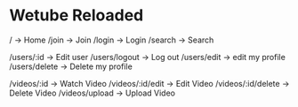 # Wetube Reloaded

/ -> Home
/join -> Join
/login -> Login
/search -> Search

/users/:id -> Edit user
/users/logout -> Log out
/users/edit -> edit my profile
/users/delete -> Delete my profile

/videos/:id -> Watch Video
/videos/:id/edit -> Edit Video
/videos/:id/delete -> Delete Video
/videos/upload -> Upload Video
